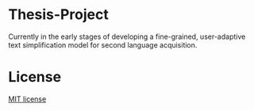# Thesis-Project
Currently in the early stages of developing a fine-grained, user-adaptive text simplification model for second language acquisition. 

# License

[MIT license](./LICENSE)


